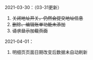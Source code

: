 2021-03-30：（03-31更新）

1. ~~关闭地址开关，仍然会提交地址信息~~
2. ~~删除、编辑账单功能未添加~~
3. ~~请求显示加载页面~~



2021-04-01：

1. 明细页页面日期改变后数据未自动刷新

